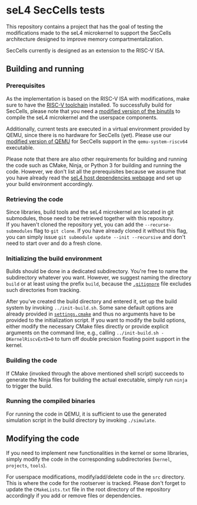 # seL4 SecCells tests

This repository contains a project that has the goal of testing the modifications made to the seL4 microkernel to
support the SecCells architecture designed to improve memory compartmentalization.

SecCells currently is designed as an extension to the RISC-V ISA.

## Building and running

### Prerequisites

As the implementation is based on the RISC-V ISA with modifications, make sure to have the
[RISC-V toolchain](https://github.com/riscv/riscv-gnu-toolchain) installed.
To successfully build for SecCells, please note that you need a
[modified version of the binutils](https://bitbucket.org/atrib/riscv-binutils-gdb/src/secure/) to compile the seL4
microkernel and the userspace components.

Additionally, current tests are executed in a virtual environment provided by QEMU, since there is no hardware for
SecCells (yet).
Please use our [modified version of QEMU](https://bitbucket.org/atrib/qemu/src/secure-florian/) for SecCells support in
the `qemu-system-riscv64` executable.

Please note that there are also other requirements for building and running the code such as CMake, Ninja, or Python 3
for building and running the code.
However, we don't list all the prerequisites because we assume that you have already read the
[seL4 host dependencies webpage](https://docs.sel4.systems/projects/buildsystem/host-dependencies.html) and set up your
build environment accordingly.

### Retrieving the code

Since libraries, build tools and the seL4 microkernel are located in git submodules, those need to be retrieved together
with this repository.  
If you haven't cloned the repository yet, you can add the `--recurse-submodules` flag to `git clone`.
If you have already cloned it without this flag, you can simply issue `git submodule update --init --recursive` and
don't need to start over and do a fresh clone.

### Initializing the build environment

Builds should be done in a dedicated subdirectory.
You're free to name the subdirectory whatever you want.
However, we suggest naming the directory `build` or at least using the prefix `build`, because the
[`.gitignore`](./.gitignore) file excludes such directories from tracking.

After you've created the build directory and entered it, set up the build system by invoking
`../init-build.sh`.
Some sane default options are already provided in [`settings.cmake`](./settings.cmake) and thus no arguments have to be
provided to the initialization script.
If you want to modify the build options, either modify the necessary CMake files directly or provide explicit arguments
on the command line, e.g., calling `../init-build.sh -DKernelRiscvExtD=0` to turn off double precision floating point
support in the kernel.

### Building the code

If CMake (invoked through the above mentioned shell script) succeeds to generate the Ninja files for building the actual
executable, simply run `ninja` to trigger the build.

### Running the compiled binaries

For running the code in QEMU, it is sufficient to use the generated simulation script in the build directory by invoking
`./simulate`.

## Modifying the code

If you need to implement new functionalities in the kernel or some libraries, simply modify the code in the
corresponding subdirectories (`kernel`, `projects`, `tools`).

For userspace modifications, modify/add/delete code in the `src` directory.
This is where the code for the rootserver is tracked.
Please don't forget to update the `CMakeLists.txt` file in the root directory of the repository accordingly if you add
or remove files or dependencies.
